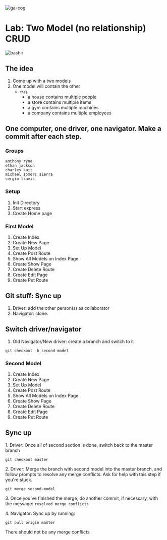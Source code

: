 ![ga-cog](https://camo.githubusercontent.com/6ca75e52ba7cf640161aefd5355a4fbfff7d5f18/687474703a2f2f6d6f62626f6f6b2e67656e6572616c617373656d622e6c792f67615f636f672e706e67)

# Lab: Two Model (no relationship) CRUD

![bashir](https://m0vie.files.wordpress.com/2016/11/ds9-doctorbashiripresume19.jpg?w=468)

## The idea

1. Come up with a two models
1. One model will contain the other
    - e.g.
        - a house contains multiple people
        - a store contains multiple items
        - a gym contains multiple machines
        - a company contains multiple employees




## One computer, one driver, one navigator. Make a commit after each step.

### Groups

```
anthony ryne
ethan jackson
charles kait
michael somers sierra
sergio travis
```

### Setup

1. Init Directory
1. Start express
1. Create Home page

### First Model

1. Create Index
1. Create New Page
1. Set Up Model
1. Create Post Route
1. Show All Models on Index Page
1. Create Show Page
1. Create Delete Route
1. Create Edit Page
1. Create Put Route

## Git stuff: Sync up

1. Driver: add the other person(s) as collaborator
1. Navigator: clone.

## Switch driver/navigator

1. Old Navigator/New driver: create a branch and switch to it
```
git checkout -b second-model
```

### Second Model

1. Create Index
1. Create New Page
1. Set Up Model
1. Create Post Route
1. Show All Models on Index Page
1. Create Show Page
1. Create Delete Route
1. Create Edit Page
1. Create Put Route

## Sync up

1\.  Driver: Once all of second section is done, switch back to the master branch

```
git checkout master
```

2\. Driver: Merge the branch with second model into the master branch, and follow prompts to resolve any merge conflicts.  Ask for help with this step if you're stuck.  

```
git merge second-model
```

3\. Once you've finished the merge, do another commit, if necessary, with the message: `resolved merge conflicts`

4\. Navigator: Sync up by running: 

```
git pull origin master
```

There should not be any merge conflicts